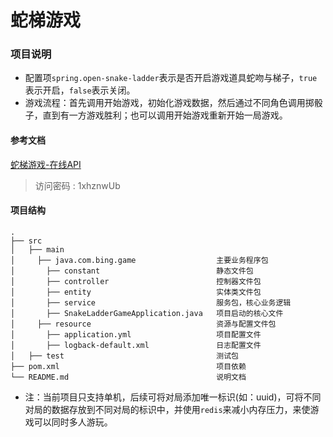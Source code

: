 # 蛇梯游戏

### 项目说明

- 配置项`spring.open-snake-ladder`表示是否开启游戏道具蛇吻与梯子，`true`表示开启，`false`表示关闭。
- 游戏流程：首先调用开始游戏，初始化游戏数据，然后通过不同角色调用掷骰子，直到有一方游戏胜利；也可以调用开始游戏重新开始一局游戏。

#### 参考文档

[蛇梯游戏-在线API](https://www.apifox.cn/apidoc/shared-05a56e54-fc4a-4eb1-bdbc-be451a5c7e71)
> 访问密码 : 1xhznwUb

#### 项目结构

```
.
├── src
│   ├── main  
│     ├── java.com.bing.game                  主要业务程序包
│       ├── constant                          静态文件包
│       ├── controller                        控制器文件包
│       ├── entity                            实体类文件包
│       ├── service                           服务包，核心业务逻辑
│       ├── SnakeLadderGameApplication.java   项目启动的核心文件
│     ├── resource                            资源与配置文件包
│       ├── application.yml                   项目配置文件
│       ├── logback-default.xml               日志配置文件
│   ├── test                                  测试包
├── pom.xml                                   项目依赖
└── README.md                                 说明文档
```

- 注：当前项目只支持单机，后续可将对局添加唯一标识(如：uuid)，可将不同对局的数据存放到不同对局的标识中，并使用`redis`来减小内存压力，来使游戏可以同时多人游玩。
